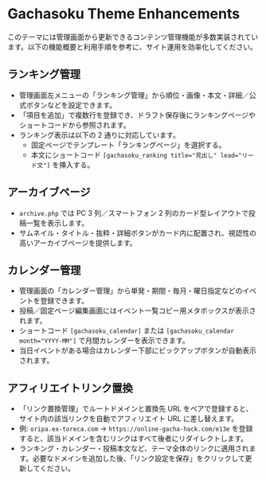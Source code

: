 # Gachasoku Theme Enhancements

このテーマには管理画面から更新できるコンテンツ管理機能が多数実装されています。以下の機能概要と利用手順を参考に、サイト運用を効率化してください。

## ランキング管理
- 管理画面左メニューの「ランキング管理」から順位・画像・本文・詳細／公式ボタンなどを設定できます。
- 「項目を追加」で複数行を登録でき、ドラフト保存後にランキングページやショートコードから参照されます。
- ランキング表示は以下の 2 通りに対応しています。
  - 固定ページでテンプレート「ランキングページ」を選択する。
  - 本文にショートコード `[gachasoku_ranking title="見出し" lead="リード文"]` を挿入する。

## アーカイブページ
- `archive.php` では PC 3 列／スマートフォン 2 列のカード型レイアウトで投稿一覧を表示します。
- サムネイル・タイトル・抜粋・詳細ボタンがカード内に配置され、視認性の高いアーカイブページを提供します。

## カレンダー管理
- 管理画面の「カレンダー管理」から単発・期間・毎月・曜日指定などのイベントを登録できます。
- 投稿／固定ページ編集画面にはイベント一覧コピー用メタボックスが表示されます。
- ショートコード `[gachasoku_calendar]` または `[gachasoku_calendar month="YYYY-MM"]` で月間カレンダーを表示できます。
- 当日イベントがある場合はカレンダー下部にピックアップボタンが自動表示されます。

## アフィリエイトリンク置換
- 「リンク置換管理」でルートドメインと置換先 URL をペアで登録すると、サイト内の該当リンクを自動でアフィリエイト URL に差し替えます。
- 例: `oripa.ex-toreca.com` → `https://online-gacha-hack.com/e13e` を登録すると、該当ドメインを含むリンクはすべて後者にリダイレクトします。
- ランキング・カレンダー・投稿本文など、テーマ全体のリンクに適用されます。必要なドメインを追加した後、「リンク設定を保存」をクリックして更新してください。

